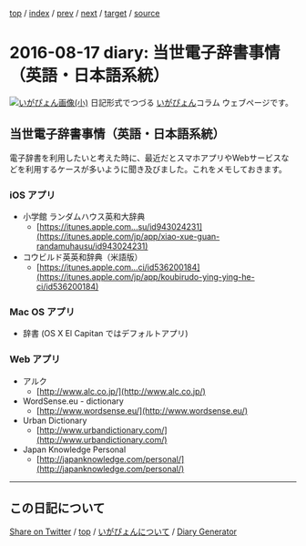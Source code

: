 [top](../index.html) 
 / [index](https://igapyon.github.io/diary/2016/index.html) 
 / [prev](https://igapyon.github.io/diary/2016/ig160816.html) 
 / [next](https://igapyon.github.io/diary/2016/ig160821.html) 
 / [target](https://igapyon.github.io/diary/2016/ig160817.html) 
 / [source](https://github.com/igapyon/diary/blob/gh-pages/2016/ig160817.html.src.md) 

2016-08-17 diary: 当世電子辞書事情（英語・日本語系統）
=====================================================================================================
[![いがぴょん画像(小)](https://igapyon.github.io/diary/images/iga200306s.jpg "いがぴょん")](https://igapyon.github.io/diary/memo/memoigapyon.html) 日記形式でつづる [いがぴょん](https://igapyon.github.io/diary/memo/memoigapyon.html)コラム ウェブページです。

## 当世電子辞書事情（英語・日本語系統）

電子辞書を利用したいと考えた時に、最近だとスマホアプリやWebサービスなどを利用するケースが多いように聞き及びました。これをメモしておきます。


### iOS アプリ


* 小学館 ランダムハウス英和大辞典
  * [https://itunes.apple.com...su/id943024231](https://itunes.apple.com/jp/app/xiao-xue-guan-randamuhausu/id943024231)
* コウビルド英英和辞典（米語版）
  * [https://itunes.apple.com...ci/id536200184](https://itunes.apple.com/jp/app/koubirudo-ying-ying-he-ci/id536200184)



### Mac OS アプリ


* 辞書 (OS X El Capitan ではデフォルトアプリ)



### Web アプリ


* アルク
  * [http://www.alc.co.jp/](http://www.alc.co.jp/)
* WordSense.eu - dictionary
  * [http://www.wordsense.eu/](http://www.wordsense.eu/)
* Urban Dictionary
  * [http://www.urbandictionary.com/](http://www.urbandictionary.com/)
* Japan Knowledge Personal
  * [http://japanknowledge.com/personal/](http://japanknowledge.com/personal/)



----------------------------------------------------------------------------------------------------

## この日記について

[Share on Twitter](https://twitter.com/intent/tweet?hashtags=igapyon%2Cdiary%2C%E3%81%84%E3%81%8C%E3%81%B4%E3%82%87%E3%82%93&text=%E5%BD%93%E4%B8%96%E9%9B%BB%E5%AD%90%E8%BE%9E%E6%9B%B8%E4%BA%8B%E6%83%85%EF%BC%88%E8%8B%B1%E8%AA%9E%E3%83%BB%E6%97%A5%E6%9C%AC%E8%AA%9E%E7%B3%BB%E7%B5%B1%EF%BC%89&url=https%3A%2F%2Figapyon.github.io%2Fdiary%2F2016%2Fig160817.html) / [top](../index.html) / [いがぴょんについて](https://igapyon.github.io/diary/memo/memoigapyon.html) / [Diary Generator](https://github.com/igapyon/igapyonv3)
